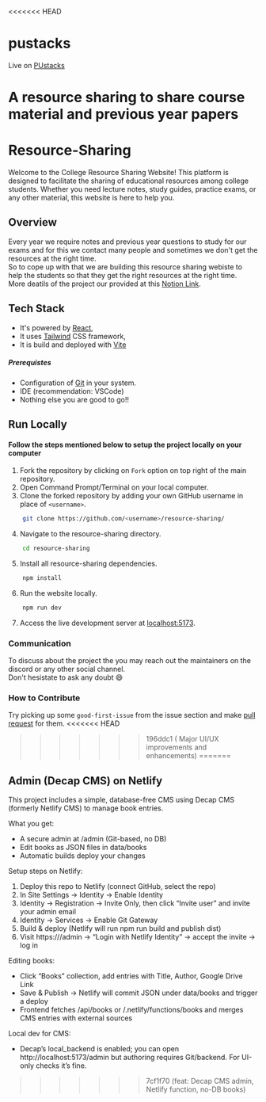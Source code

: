 <<<<<<< HEAD
# pustacks

Live on [PUstacks](https://pustacks.netlify.app/)

A resource sharing to share course material and previous year papers
=======
# Resource-Sharing

Welcome to the College Resource Sharing Website! This platform is designed to facilitate the sharing of educational resources among college students. Whether you need lecture notes, study guides, practice exams, or any other material, this website is here to help you.

## Overview

Every year we require notes and previous year questions to study for our exams and for this we contact many people and sometimes we don't get the resources at the right time.
<br>
So to cope up with that we are building this resource sharing webiste to help the students so that they get the right resources at the right time.
<br>
More deatils of the project our provided at this [Notion Link](https://grey-soybean-258.notion.site/Resource-Sharing-da954660ddf44771895d56321195aae4).

## Tech Stack

- It's powered by [React](https://react.dev/),
- It uses [Tailwind](https://tailwindcss.com) CSS framework,
- It is build and deployed with [Vite](https://vitejs.dev/)

##### Prerequistes

- Configuration of [Git](https://docs.github.com/en/get-started/quickstart/set-up-git) in your system.
- IDE (recommendation: VSCode)
- Nothing else you are good to go!!

## Run Locally

#### Follow the steps mentioned below to setup the project locally on your computer

1. Fork the repository by clicking on `Fork` option on top right of the main repository.
2. Open Command Prompt/Terminal on your local computer.
3. Clone the forked repository by adding your own GitHub username in place of `<username>`.

```bash
    git clone https://github.com/<username>/resource-sharing/
```

4. Navigate to the resource-sharing directory.

```bash
    cd resource-sharing
```

5. Install all resource-sharing dependencies.

```bash
    npm install
```

6. Run the website locally.

```bash
    npm run dev
```

7. Access the live development server at [localhost:5173](http://localhost:5173).

### Communication

To discuss about the project the you may reach out the maintainers on the discord or any other social channel.<br>
Don't hesistate to ask any doubt 😄

### How to Contribute

Try picking up some `good-first-issue` from the issue section and make [pull request](https://docs.github.com/en/pull-requests/collaborating-with-pull-requests/proposing-changes-to-your-work-with-pull-requests/creating-a-pull-request) for them.
<<<<<<< HEAD
>>>>>>> 196ddc1 ( Major UI/UX improvements and enhancements)
=======

## Admin (Decap CMS) on Netlify

This project includes a simple, database-free CMS using Decap CMS (formerly Netlify CMS) to manage book entries.

What you get:
- A secure admin at /admin (Git-based, no DB)
- Edit books as JSON files in data/books
- Automatic builds deploy your changes

Setup steps on Netlify:
1) Deploy this repo to Netlify (connect GitHub, select the repo)
2) In Site Settings → Identity → Enable Identity
3) Identity → Registration → Invite Only, then click “Invite user” and invite your admin email
4) Identity → Services → Enable Git Gateway
5) Build & deploy (Netlify will run npm run build and publish dist)
6) Visit https://<your-site>/admin → “Login with Netlify Identity” → accept the invite → log in

Editing books:
- Click “Books” collection, add entries with Title, Author, Google Drive Link
- Save & Publish → Netlify will commit JSON under data/books and trigger a deploy
- Frontend fetches /api/books or /.netlify/functions/books and merges CMS entries with external sources

Local dev for CMS:
- Decap’s local_backend is enabled; you can open http://localhost:5173/admin but authoring requires Git/backend. For UI-only checks it’s fine.
>>>>>>> 7cf1f70 (feat: Decap CMS admin, Netlify function, no-DB books)
